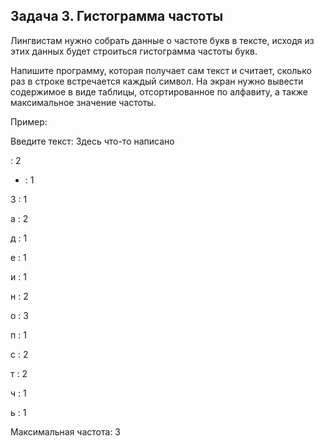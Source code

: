 ## Задача 3. Гистограмма частоты
Лингвистам нужно собрать данные о частоте букв в тексте, исходя из этих данных будет строиться гистограмма частоты букв. 

Напишите программу, которая получает сам текст и считает, сколько раз в строке встречается каждый символ. На экран нужно вывести содержимое в виде таблицы, отсортированное по алфавиту, а также максимальное значение частоты.

 

Пример:

Введите текст: Здесь что-то написано

  : 2

- : 1

З : 1

а : 2

д : 1

е : 1

и : 1

н : 2

о : 3

п : 1

с : 2

т : 2

ч : 1

ь : 1

Максимальная частота: 3